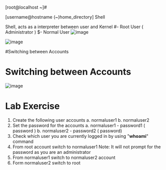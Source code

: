 [root@localhost ~]#

[username@hostname (~)home_directory] Shell

Shell, acts as a interpreter between user and Kernel
#- Root User ( Administrator )
$- Normal User 
![image](https://user-images.githubusercontent.com/87597729/177003951-43faeae6-c91a-49f4-a6b7-a39adc1def23.png)

![image](https://user-images.githubusercontent.com/87597729/177003964-dfc0fdf2-9c1e-4fc6-afb9-bad8245b0253.png)

#Switching between Accounts

# Switching between Accounts

![image](https://user-images.githubusercontent.com/87597729/177003992-f5669099-a15e-45f1-be31-cc99e6129401.png)


# Lab Exercise
1. Create the following user accounts
      a. normaluser1
      b. normaluser2
2. Set the password for the accounts
      a. normaluser1 - password1 ( password )
      b. normaluser2 - password2 ( password)
3. Check which user you are currently logged in by using "**whoami**" command
4. From root account switch to normaluser1
    Note: It will not prompt for the password as you are an administrator
5. From normaluser1 switch to normaluser2 account
6. Form normaluser2 switch to root
